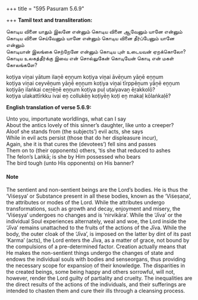 +++
title = "595 Pasuram 5.6.9"

+++
**Tamil text and transliteration:**

கொடிய வினை யாதும் இலனே என்னும் கொடிய வினை ஆவேனும் யானே என்னும்  
கொடிய வினை செய்வேனும் யானே என்னும் கொடிய வினை தீர்ப்பேனும் யானே என்னும்  
கொடியான் இலங்கை செற்றேனே என்னும் கொடிய புள் உடையவன் ஏறக்கொலோ?  
கொடிய உலகத்தீர்க்கு இவை என் சொல்லுகேன் கொடியேன் கொடி என் மகள் கோலங்களே?

koṭiya viṉai yātum ilaṉē eṉṉum koṭiya viṉai āvēṉum yāṉē eṉṉum  
koṭiya viṉai ceyvēṉum yāṉē eṉṉum koṭiya viṉai tīrppēṉum yāṉē eṉṉum  
koṭiyāṉ ilaṅkai ceṟṟēṉē eṉṉum koṭiya puḷ uṭaiyavaṉ ēṟakkolō?  
koṭiya ulakattīrkku ivai eṉ collukēṉ koṭiyēṉ koṭi eṉ makaḷ kōlaṅkaḷē?

**English translation of verse 5.6.9:**

Unto you, importunate worldlings, what can I say  
About the antics lovely of this sinner’s daughter, like unto a creeper?  
Aloof she stands from (the subjects’) evil acts, she says  
While in evil acts persist (those that do her displeasure incur),  
Again, she it is that cures the (devotees’) fell sins and passes  
Them on to (their opponents) others, ‘tis she that reduced to ashes  
The felon’s Laṅkā; is she by Him possessed who bears  
The bird tough (unto His opponents) on His banner?

#### Note

The sentient and non-sentient beings are the Lord’s bodies. He is thus the ‘Viśeṣya’ or Substance present in all these bodies, known as the ‘Viśeṣaṇa’, the attributes or modes of the Lord. While the attributes undergo transformations, such as growth and decay, enjoyment and misery, the ‘Viśeṣya’ undergoes no changes and is ‘nirvikāra’. While the ‘Jīva’ or the individual Soul experiences alternately, weal and woe, the Lord inside the ‘Jīva’ remains unattached to the fruits of the actions of the Jīva. While the body, the outer cloak of the ‘Jīva’, is imposed on the latter by dint of its past ‘Karma’ (acts), the Lord enters the Jīva, as a matter of grace, not bound by the compulsions of a pre-determined factor. Creation actually means that He makes the non-sentient things undergo the changes of state and endows the individual souls with bodies and senseorgans, thus providing the necessary scope for expansioṇ of their knowledge. The disparities in the created beings, some being happy and others sorrowful, will not, however, render the Lord guilty of partiality and cruelty. The inequalities are the direct results of the actions of the individuals, and their sufferings are intended to chasten them and cure their ills through a cleansing process.


